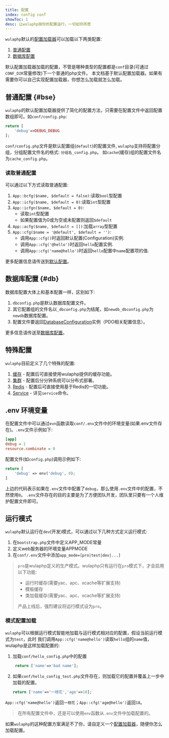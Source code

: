 ```yaml
---
title: 配置
index: config conf
showToc: 1
desc: 让wulaphp按你的配置运行，一切如你所愿
---
```


`wulaphp`默认的[配置加载器](../advance/cfg-loader.md)可以加载以下两类配置:

1. [普通配置](#base)
2. [数据库配置](#db)

默认配置加载器加载的配置，不管是哪种类型的配置都是`conf`目录(可通过`CONF_DIR`常量修改)下一个普通的php文件。
本文档基于默认配置加载器。如果有需要你可以自己实现配置加载器，你想怎么加载就怎么加载。

## 普通配置 {#bse}

`wulaphp`的默认配置加载器提供了简化的配置方法，只需要在配置文件中返回配置数组即可。如`conf/config.php`:

```php
return [
    'debug'=>DEBUG_DEBUG
];
```

`conf/config.php`文件是默认配置组(`default`)的配置文件,
`wulaphp`支持将配置分组，分组配置文件名的格式: `分组名_config.php`。
如`cache`(缓存)组的配置文件名为`cache_config.php`。

### 读取普通配置

可以通过以下方式读取普通配置:

1. `App::bcfg($name, $default = false)`:读取`bool`型配置
2. `App::icfg($name, $default = 0)`:读取`int`型配置
3. `App::icfgn($name, $default = 0)`:
    * 读取`int`型配置
    * 如果配置值为0或为空或未配置则返回`$default`
4. `App::acfg($name, $default = [])`:加载`array`型配置
5. `App::cfg($name = '@default', $default = '')`:
    * 调用`App::cfg()`时返回默认配置(Configuration)实例.
    * 调用`App::cfg('@hello')`时返回`hello`配置实例.
    * 调用`App::cfg('name@hello')`时返回`hello`配置中`name`配置项的值.

更多配置信息请传送到[默认配置](base.md)。

## 数据库配置 {#db}

数据库配置大体上和基本配置一样，区别如下:

1. `dbconfig.php`是默认数据库配置文件。
2. 其它配置组的文件名以`_dbconfig.php`为结尾，如`newdb_dbconfig.php`为`newdb`数据库配置。
3. 配置文件要返回[DatabaseConfiguration](https://github.com/ninggf/wulaphp/blob/master/wulaphp/conf/DatabaseConfiguration.php)实例（PDO相关配置信息）。

更多信息请传送至[数据库配置](db.md)。

## 特殊配置

`wulaphp`目前定义了几个特殊的配置:

1. [缓存](cache.md) - 配置后可直接使用wulaphp提供的缓存功能。
2. [集群](cluster.md) - 配置后分分钟系统可以分布式部署。
3. [Redis](redis.md) - 配置后可直接使用基于Redis的一切功能。
4. [Service](service.md) - 详见`service`命令。

## .env 环境变量

在配置文件中可以通过`evn`函数读取`conf/.env`文件中的环境变量(如果.env文件存在)。`.env`文件示例如下:

```ini
[app]
debug = 1
resource.combinate = 0
```

配置文件(如`config.php`)调用示例如下:

```php
return [
    'debug' => env('debug', 0);
]
```

上边的代码表示如果在`.env`文件中配置了`debug`，那么使用`.env`文件中的配置，不然使用`0`。
`.env`文件存在的目的主要是为了方便团队开发，团队里只要有一个人维护配置文件即可。

## 运行模式

`wulaphp`默认运行在`dev`(开发)模式，可以通过以下几种方式定义运行模式:

1. 在`bootstrap.php`文件中定义APP_MODE常量
2. 定义web服务器的环境变量APPMODE
3. 在`conf/.env`文件中添加`app_mode=[pro|test|dev|...]`

> `pro`是wulaphp定义的生产模式。wulaphp只有运行在`pro`模式下，才会启用以下功能:
>
> * 运行时缓存(需要yac、apc、xcache等扩展支持)
> * 模板缓存
> * 类加载缓存(需要yac、apc、xcache等扩展支持)
>
> 产品上线后，强烈建议将运行模式设为`pro`。

### 模式配置加载

`wulaphp`可以根据运行模式智能地加载与运行模式相对应的配置，假设当前运行模式为`test`，此时
我们调用`App::cfg('name@hello')`读取`hello`组的`name`值，wulaphp是这样加载配置的:

1. 加载`conf/hello_config.php`中的配置

   ```php
    return ['name'=>'bad name'];
   ```

2. 如果`conf/hello_config_test.php`文件存在，则加载它的配置并覆盖上一步中加载的配置。

   ```php
   return ['name'=>'一枝花','age'=>18];
   ```

`App::cfg('name@hello')`返回`一枝花`；`App::cfg('age@hello')`返回`18`。

> 在所有配置文件中，还是可以使用`env`函数从`.env`文件中加载配置的。

如果`wulaphp`的这种配置方案满足不了你，请自定义一个[配置加载器](../advance/cfg-loader.md)，随便你怎么加载配置。
